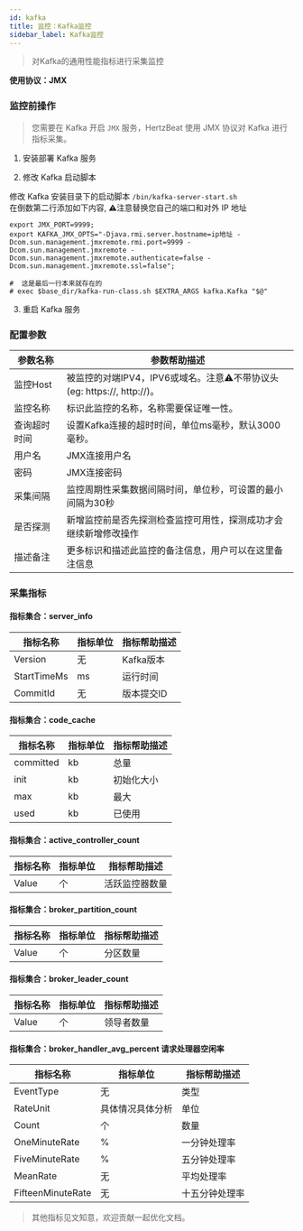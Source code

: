```yaml
---
id: kafka  
title: 监控：Kafka监控      
sidebar_label: Kafka监控
---
```


> 对Kafka的通用性能指标进行采集监控

**使用协议：JMX** 

### 监控前操作

> 您需要在 Kafka 开启 `JMX` 服务，HertzBeat 使用 JMX 协议对 Kafka 进行指标采集。

1. 安装部署 Kafka 服务

2. 修改 Kafka 启动脚本

修改 Kafka 安装目录下的启动脚本 `/bin/kafka-server-start.sh`    
在倒数第二行添加如下内容, ⚠️注意替换您自己的端口和对外 IP 地址  

```shell
export JMX_PORT=9999;
export KAFKA_JMX_OPTS="-Djava.rmi.server.hostname=ip地址 -Dcom.sun.management.jmxremote.rmi.port=9999 -Dcom.sun.management.jmxremote -Dcom.sun.management.jmxremote.authenticate=false -Dcom.sun.management.jmxremote.ssl=false";

#  这是最后一行本来就存在的
# exec $base_dir/kafka-run-class.sh $EXTRA_ARGS kafka.Kafka "$@"
```

3. 重启 Kafka 服务

### 配置参数

| 参数名称      | 参数帮助描述 |
| ----------- | ----------- |
| 监控Host     | 被监控的对端IPV4，IPV6或域名。注意⚠️不带协议头(eg: https://, http://)。 |
| 监控名称     | 标识此监控的名称，名称需要保证唯一性。  |
| 查询超时时间 | 设置Kafka连接的超时时间，单位ms毫秒，默认3000毫秒。  |
| 用户名      | JMX连接用户名 |
| 密码        | JMX连接密码 |
| 采集间隔    | 监控周期性采集数据间隔时间，单位秒，可设置的最小间隔为30秒  |
| 是否探测    | 新增监控前是否先探测检查监控可用性，探测成功才会继续新增修改操作  |
| 描述备注    | 更多标识和描述此监控的备注信息，用户可以在这里备注信息  |

### 采集指标


#### 指标集合：server_info

| 指标名称      | 指标单位 | 指标帮助描述 |
| ----------- | ----------- | ----------- |
| Version         | 无 | Kafka版本 |
| StartTimeMs            | ms | 运行时间 |
| CommitId         | 无 | 版本提交ID |


#### 指标集合：code_cache

| 指标名称      | 指标单位 | 指标帮助描述 |
| ----------- | ----------- | ----------- |
| committed            | kb | 总量 |
| init         | kb | 初始化大小 |
| max | kb | 最大 |
| used         | kb | 已使用 |

#### 指标集合：active_controller_count

| 指标名称      | 指标单位 | 指标帮助描述 |
| ----------- | ----------- | ----------- |
| Value            | 个 | 活跃监控器数量 |



#### 指标集合：broker_partition_count

| 指标名称      | 指标单位 | 指标帮助描述 |
| ----------- | ----------- | ----------- |
| Value            | 个 | 分区数量 |

#### 指标集合：broker_leader_count

| 指标名称      | 指标单位 | 指标帮助描述 |
| ----------- | ----------- | ----------- |
| Value            | 个 | 领导者数量 |


#### 指标集合：broker_handler_avg_percent 请求处理器空闲率

| 指标名称      | 指标单位 | 指标帮助描述 |
| ----------- | ----------- | ----------- |
| EventType            | 无 | 类型 |
| RateUnit            | 具体情况具体分析 | 单位 |
| Count            | 个 | 数量 |
| OneMinuteRate            | % | 一分钟处理率 |
| FiveMinuteRate            | % | 五分钟处理率 |
| MeanRate            | 无 | 平均处理率 |
| FifteenMinuteRate            | 无 | 十五分钟处理率 |


> 其他指标见文知意，欢迎贡献一起优化文档。  

